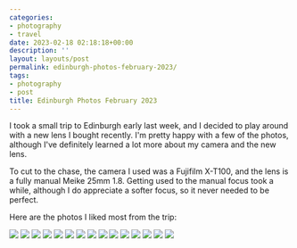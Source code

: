 ```yaml
---
categories:
- photography
- travel
date: 2023-02-18 02:18:18+00:00
description: ''
layout: layouts/post
permalink: edinburgh-photos-february-2023/
tags:
- photography
- post
title: Edinburgh Photos February 2023
---
```


I took a small trip to Edinburgh early last week, and I decided to play around with a new lens I bought recently. I'm pretty happy with a few of the photos, although I've definitely learned a lot more about my camera and the new lens.

To cut to the chase, the camera I used was a Fujifilm X-T100, and the lens is a fully manual Meike 25mm 1.8. Getting used to the manual focus took a while, although I do appreciate a softer focus, so it never needed to be perfect.

Here are the photos I liked most from the trip:

<img src="https://chrishannah.me/images/2023/02/Edinburgh_16_Small.jpg">

<img src="https://chrishannah.me/images/2023/02/Edinburgh_17_Small.jpg">

<img src="https://chrishannah.me/images/2023/02/Edinburgh_18_Small.jpg">

<img src="https://chrishannah.me/images/2023/02/Edinburgh_19_Small.jpg">

<img src="https://chrishannah.me/images/2023/02/Edinburgh_20_Small.jpg">

<img src="https://chrishannah.me/images/2023/02/Edinburgh_21_Small.jpg">

<img src="https://chrishannah.me/images/2023/02/Edinburgh_22_Small.jpg">

<img src="https://chrishannah.me/images/2023/02/Edinburgh_23_Small.jpg">

<img src="https://chrishannah.me/images/2023/02/Edinburgh_24_Small.jpg">

<img src="https://chrishannah.me/images/2023/02/Edinburgh_25_Small.jpg">

<img src="https://chrishannah.me/images/2023/02/Edinburgh_26_Small.jpg">

<img src="https://chrishannah.me/images/2023/02/Edinburgh_27_Small.jpg">

<img src="https://chrishannah.me/images/2023/02/Edinburgh_28_Small.jpg">

<img src="https://chrishannah.me/images/2023/02/Edinburgh_29_Small.jpg">

<img src="https://chrishannah.me/images/2023/02/Edinburgh_30_Small.jpg">
